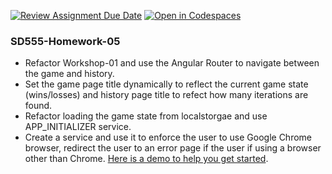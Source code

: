 [![Review Assignment Due Date](https://classroom.github.com/assets/deadline-readme-button-24ddc0f5d75046c5622901739e7c5dd533143b0c8e959d652212380cedb1ea36.svg)](https://classroom.github.com/a/SkGKFJQl)
[![Open in Codespaces](https://classroom.github.com/assets/launch-codespace-7f7980b617ed060a017424585567c406b6ee15c891e84e1186181d67ecf80aa0.svg)](https://classroom.github.com/open-in-codespaces?assignment_repo_id=15216113)
### SD555-Homework-05

* Refactor Workshop-01 and use the Angular Router to navigate between the game and history.
* Set the game page title dynamically to reflect the current game state (wins/losses) and history page title to refect how many iterations are found.
* Refactor loading the game state from localstorgae and use APP_INITIALIZER service.
* Create a service and use it to enforce the user to use Google Chrome browser, redirect the user to an error page if the user if using a browser other than Chrome. [Here is a demo to help you get started](https://stackblitz.com/edit/angular-browser-detect?file=src%2Fapp%2Fapp.component.ts).

